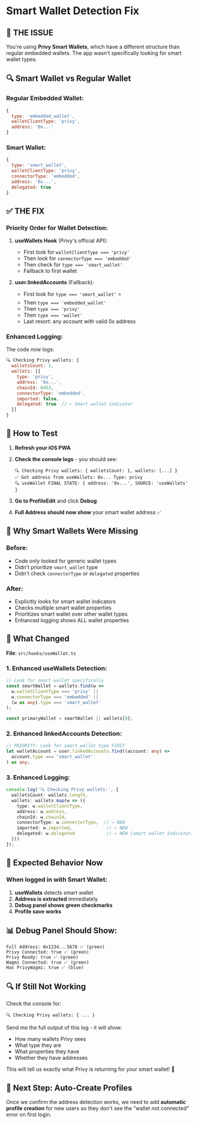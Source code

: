 # Smart Wallet Detection Fix

## 🎯 THE ISSUE

You're using **Privy Smart Wallets**, which have a different structure than regular embedded wallets. The app wasn't specifically looking for smart wallet types.

## 🔍 Smart Wallet vs Regular Wallet

### Regular Embedded Wallet:
```javascript
{
  type: 'embedded_wallet',
  walletClientType: 'privy',
  address: '0x...'
}
```

### Smart Wallet:
```javascript
{
  type: 'smart_wallet',
  walletClientType: 'privy',
  connectorType: 'embedded',
  address: '0x...',
  delegated: true
}
```

## ✅ THE FIX

### Priority Order for Wallet Detection:

1. **useWallets Hook** (Privy's official API):
   - First look for `walletClientType === 'privy'`
   - Then look for `connectorType === 'embedded'`
   - Then check for `type === 'smart_wallet'`
   - Fallback to first wallet

2. **user.linkedAccounts** (Fallback):
   - First look for `type === 'smart_wallet'` ⭐
   - Then `type === 'embedded_wallet'`
   - Then `type === 'privy'`
   - Then `type === 'wallet'`
   - Last resort: any account with valid 0x address

### Enhanced Logging:

The code now logs:
```javascript
🔍 Checking Privy wallets: {
  walletsCount: 1,
  wallets: [{
    type: 'privy',
    address: '0x...',
    chainId: 8453,
    connectorType: 'embedded',
    imported: false,
    delegated: true  // ← Smart wallet indicator
  }]
}
```

## 📱 How to Test

1. **Refresh your iOS PWA**
2. **Check the console logs** - you should see:
   ```
   🔍 Checking Privy wallets: { walletsCount: 1, wallets: [...] }
   ✅ Got address from useWallets: 0x... Type: privy
   🔍 useWallet FINAL STATE: { address: '0x...', SOURCE: 'useWallets' }
   ```

3. **Go to ProfileEdit** and click **Debug**
4. **Full Address should now show** your smart wallet address ✅

## 🚨 Why Smart Wallets Were Missing

### Before:
- Code only looked for generic wallet types
- Didn't prioritize `smart_wallet` type
- Didn't check `connectorType` or `delegated` properties

### After:
- Explicitly looks for smart wallet indicators
- Checks multiple smart wallet properties
- Prioritizes smart wallet over other wallet types
- Enhanced logging shows ALL wallet properties

## 🔧 What Changed

**File**: `src/hooks/useWallet.ts`

### 1. Enhanced useWallets Detection:
```typescript
// Look for smart wallet specifically
const smartWallet = wallets.find(w => 
  w.walletClientType === 'privy' || 
  w.connectorType === 'embedded' ||
  (w as any).type === 'smart_wallet'
);

const primaryWallet = smartWallet || wallets[0];
```

### 2. Enhanced linkedAccounts Detection:
```typescript
// PRIORITY: Look for smart_wallet type FIRST
let walletAccount = user.linkedAccounts.find((account: any) =>
  account.type === 'smart_wallet'
) as any;
```

### 3. Enhanced Logging:
```typescript
console.log('🔍 Checking Privy wallets:', {
  walletsCount: wallets.length,
  wallets: wallets.map(w => ({
    type: w.walletClientType,
    address: w.address,
    chainId: w.chainId,
    connectorType: w.connectorType,  // ← NEW
    imported: w.imported,             // ← NEW
    delegated: w.delegated            // ← NEW (smart wallet indicator)
  }))
});
```

## 🎯 Expected Behavior Now

### When logged in with Smart Wallet:
1. **useWallets** detects smart wallet
2. **Address is extracted** immediately
3. **Debug panel shows green checkmarks**
4. **Profile save works**

## 📊 Debug Panel Should Show:

```
Full Address: 0x1234...5678 ✅ (green)
Privy Connected: true ✅ (green)
Privy Ready: true ✅ (green)
Wagmi Connected: true ✅ (green)
Has PrivyWagmi: true ✅ (blue)
```

## 🔍 If Still Not Working

Check the console for:
```
🔍 Checking Privy wallets: { ... }
```

Send me the full output of this log - it will show:
- How many wallets Privy sees
- What type they are
- What properties they have
- Whether they have addresses

This will tell us exactly what Privy is returning for your smart wallet! 🔧

## 🚀 Next Step: Auto-Create Profiles

Once we confirm the address detection works, we need to add **automatic profile creation** for new users so they don't see the "wallet not connected" error on first login.
